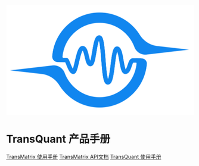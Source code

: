 [//]: # (<--_coverpage.md-->)
![](data.svg ':size=200x200')
# TransQuant 产品手册

[TransMatrix 使用手册](TransMatrix使用手册/README.md)
[TransMatrix API文档](README.md)
[TransQuant 使用手册](http://xiewenqing1989.gitee.io/transquantproductdoc.github.io)